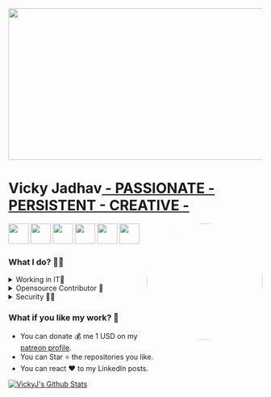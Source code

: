 
<img src="https://github.com/trickyj/trickyj/blob/master/logos/3.gif" height="300px" width="900px" />

<h1>Vicky Jadhav<a href="#"> - PASSIONATE - PERSISTENT - CREATIVE - </a></h1>
<img align='right' src="https://github.com/trickyj/trickyj/blob/master/logos/Me_vicky_jadhav.jpg" alt="Avatar" width="230" style="border-radius: 50%;" />
<a href="#"><img src="https://github.com/trickyj/trickyj/blob/master/logos/linkedin.png" width="40" /></a>
<a href="https://github.com/trickyj"><img src="https://github.com/trickyj/trickyj/blob/master/logos/github-logo.png" width="40" /></a>
<a href="#"><img src="https://github.com/trickyj/trickyj/blob/master/logos/facebook.png" width="40" /></a>
<a href="mailto:tricky.j@yahoo.com"><img src="https://github.com/trickyj/trickyj/blob/master/logos/email.gif" width="40" /></a>
<a href="#"><img src="https://github.com/trickyj/trickyj/blob/master/logos/twitter.png" width="40" /></a>
<a href="#"><img src="https://github.com/trickyj/trickyj/blob/master/logos/instagram.png" width="40" /></a>

<h3>What I do? 👨‍💻</h3>
<details>
  <summary>Working in IT🤖</summary>
  <ul>
    <li>Over all work exp is 15+ years </li>
    <li>Core IT / Software </li>
  </ul>
</details>
<details>
<summary>Opensource Contributor 📝</summary>
  <ul>
    <li>You can get detailed information of my contributions <a href="https://scrollunlock.wordpress.com/about/">here</a>.</li>
    <li>You can also scroll down and get the information on my <a href="https://github.com/Trickyj">github profile</a>.</li>
  </ul>
</details>

<details>
<summary>Security 💁‍♂️</summary>
  <ul>
    <li>Blog at <a href="https://scrollunlock.wordpress.com">scrollunlock.wordpress.com</a>.</li>
    <li>Web development </li>
    <li>Security Concept</li>
  </ul>
</details>

<h3>What if you like my work? 🤩</h3>
<ul>
  <li>You can donate 💰 me 1 USD on my <a href="https://www.patreon.com/">patreon profile</a>.</li>
  <li>You can Star ⭐ the repositories you like.</li>
  <li>You can react ❤️ to my LinkedIn posts.</li>
</ul>

[![VickyJ's Github Stats](https://github-readme-stats.vercel.app/api?username=trickyj&show_icons=true&count_private=true)](https://github.com/trickyj/)
